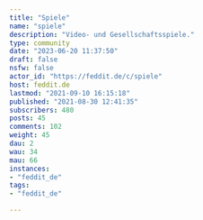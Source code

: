 ```yaml
---
title: "Spiele" 
name: "spiele"
description: "Video- und Gesellschaftsspiele."
type: community
date: "2023-06-20 11:37:50"
draft: false
nsfw: false
actor_id: "https://feddit.de/c/spiele"
host: feddit.de
lastmod: "2021-09-10 16:15:18"
published: "2021-08-30 12:41:35"
subscribers: 480
posts: 45
comments: 102
weight: 45
dau: 2
wau: 34
mau: 66
instances:
- "feddit_de"
tags: 
- "feddit_de"

---
```

